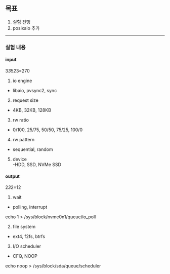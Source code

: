 ## 목표
1. 실험 진행
2. posixaio 추가

***
### 실험 내용

#### input
3*3*5*2*3=270

1. io engine<br>
- libaio, pvsync2, sync<br>

2. request size<br>
- 4KB, 32KB, 128KB<br>

3. rw ratio<br>
- 0/100, 25/75, 50/50, 75/25, 100/0<br>

4. rw pattern<br>
- sequential, random<br>

5. device<br>
-HDD, SSD, NVMe SSD<br>

#### output
2*3*2=12

1. wait<br>
- polling, interrupt<br>

echo 1 > /sys/block/nvme0n1/queue/io_poll

2. file system<br>
- ext4, f2fs, btrfs<br>



3. I/O scheduler<br>
- CFQ, NOOP<br>

echo noop > /sys/block/sda/queue/scheduler
